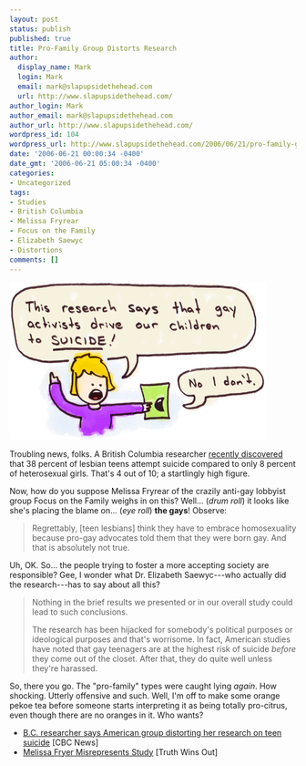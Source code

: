 ```yaml
---
layout: post
status: publish
published: true
title: Pro-Family Group Distorts Research
author:
  display_name: Mark
  login: Mark
  email: mark@slapupsidethehead.com
  url: http://www.slapupsidethehead.com/
author_login: Mark
author_email: mark@slapupsidethehead.com
author_url: http://www.slapupsidethehead.com/
wordpress_id: 104
wordpress_url: http://www.slapupsidethehead.com/2006/06/21/pro-family-groups-distort-research/
date: '2006-06-21 00:00:34 -0400'
date_gmt: '2006-06-21 05:00:34 -0400'
categories:
- Uncategorized
tags:
- Studies
- British Columbia
- Melissa Fryrear
- Focus on the Family
- Elizabeth Saewyc
- Distortions
comments: []
---
```

![Wacky Pro-Family Spokeswoman](/wp-content/media/2006/06/pro_fam_spin.jpg)

Troubling news, folks. A British Columbia researcher [recently discovered](http://www.thestar.com/NASApp/cs/ContentServer?pagename=thestar/Layout/Article_Type1&c=Article&cid=1149189012992&call_pageid=991479973472&col=991929131147 "Extremely unfortunate numbers") that 38 percent of lesbian teens attempt suicide compared to only 8 percent of heterosexual girls. That's 4 out of 10; a startlingly high figure.

Now, how do you suppose Melissa Fryrear of the crazily anti-gay lobbyist group Focus on the Family weighs in on this? Well... (_drum roll_) it looks like she's placing the blame on... (_eye roll_) **the gays**! Observe:

> Regrettably, [teen lesbians] think they have to embrace homosexuality because pro-gay advocates told them that they were born gay. And that is absolutely not true.

Uh, OK. So... the people trying to foster a more accepting society are responsible? Gee, I wonder what Dr. Elizabeth Saewyc---who actually did the research---has to say about all this?

> Nothing in the brief results we presented or in our overall study could lead to such conclusions.
> 
> The research has been hijacked for somebody's political purposes or ideological purposes and that's worrisome. In fact, American studies have noted that gay teenagers are at the highest risk of suicide _before_ they come out of the closet. After that, they do quite well unless they're harassed.

So, there you go. The "pro-family" types were caught lying _again_. How shocking. Utterly offensive and such. Well, I'm off to make some orange pekoe tea before someone starts interpreting it as being totally pro-citrus, even though there are no oranges in it. Who wants?

- [B.C. researcher says American group distorting her research on teen suicide](http://www.cbc.ca/cp/health/060619/x061932.html) [CBC News]
- [Melissa Fryer Misrepresents Study](http://www.waynebesen.com/2006/06/breaking-news.html) [Truth Wins Out]
